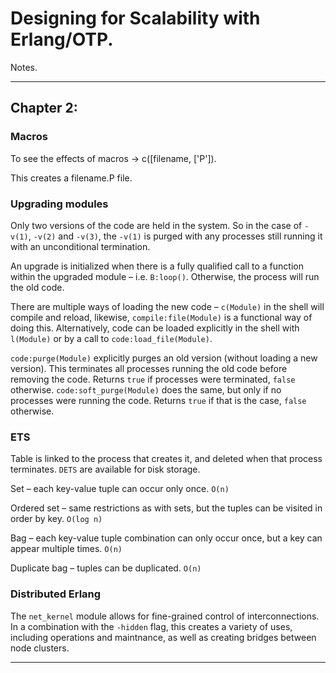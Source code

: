 # Designing for Scalability with Erlang/OTP.
Notes.

---
## Chapter 2:

### Macros
To see the effects of macros -> c([filename, ['P']).

This creates a filename.P file.


### Upgrading modules
Only two versions of the code are held in the system. So in the case of `-v(1)`, `-v(2)` and `-v(3)`, the `-v(1)` is purged with any processes still running it with an unconditional termination.

An upgrade is initialized when there is a fully qualified call to a function within the upgraded module – i.e. `B:loop()`. Otherwise, the process will run the old code.

There are multiple ways of loading the new code – `c(Module)` in the shell will compile and reload, likewise, `compile:file(Module)` is a functional way of doing this. Alternatively, code can be loaded explicitly in the shell with `l(Module)` or by a call to `code:load_file(Module)`.

`code:purge(Module)` explicitly purges an old version (without loading a new version). This terminates all processes running the old code before removing the code. Returns `true` if processes were terminated, `false` otherwise. `code:soft_purge(Module)` does the same, but only if no processes were running the code. Returns `true` if that is the case, `false` otherwise.


### ETS
Table is linked to the process that creates it, and deleted when that process terminates. `DETS` are available for `D`isk storage.

Set – each key-value tuple can occur only once. `O(n)`

Ordered set – same restrictions as with sets, but the tuples can be visited in order by key. `O(log n)`

Bag – each key-value tuple combination can only occur once, but a key can appear multiple times. `O(n)`

Duplicate bag – tuples can be duplicated. `O(n)`


### Distributed Erlang
The `net_kernel` module allows for fine-grained control of interconnections. In a combination with the `-hidden` flag, this creates a variety of uses, including operations and maintnance, as well as creating bridges between node clusters.

---
